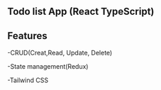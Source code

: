## Todo list App (React TypeScript)
## Features

-CRUD(Creat,Read, Update, Delete)


-State management(Redux)

-Tailwind CSS

